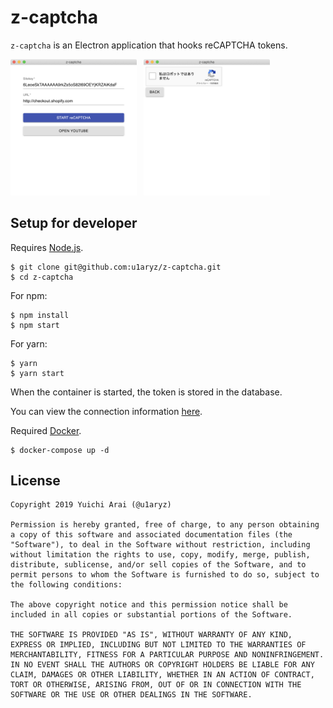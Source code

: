 # z-captcha

`z-captcha` is an Electron application that hooks reCAPTCHA tokens.

<img src="art/ss1.png" width="40%"/>&nbsp;&nbsp;&nbsp;<img src="art/ss2.png" width="40%"/>

## Setup for developer

Requires [Node.js](https://nodejs.org).

```
$ git clone git@github.com:u1aryz/z-captcha.git
$ cd z-captcha
```

For npm:
```
$ npm install
$ npm start
```

For yarn:
```
$ yarn
$ yarn start
```

When the container is started, the token is stored in the database.

You can view the connection information [here](https://github.com/u1aryz/z-captcha/blob/master/src/main/config.ts).

Required [Docker](https://www.docker.com/).

```
$ docker-compose up -d
```

## License
```
Copyright 2019 Yuichi Arai (@u1aryz)

Permission is hereby granted, free of charge, to any person obtaining a copy of this software and associated documentation files (the "Software"), to deal in the Software without restriction, including without limitation the rights to use, copy, modify, merge, publish, distribute, sublicense, and/or sell copies of the Software, and to permit persons to whom the Software is furnished to do so, subject to the following conditions:

The above copyright notice and this permission notice shall be included in all copies or substantial portions of the Software.

THE SOFTWARE IS PROVIDED "AS IS", WITHOUT WARRANTY OF ANY KIND, EXPRESS OR IMPLIED, INCLUDING BUT NOT LIMITED TO THE WARRANTIES OF MERCHANTABILITY, FITNESS FOR A PARTICULAR PURPOSE AND NONINFRINGEMENT. IN NO EVENT SHALL THE AUTHORS OR COPYRIGHT HOLDERS BE LIABLE FOR ANY CLAIM, DAMAGES OR OTHER LIABILITY, WHETHER IN AN ACTION OF CONTRACT, TORT OR OTHERWISE, ARISING FROM, OUT OF OR IN CONNECTION WITH THE SOFTWARE OR THE USE OR OTHER DEALINGS IN THE SOFTWARE.
```
